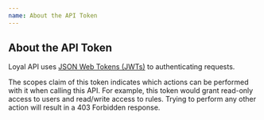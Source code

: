 ```yaml
---
name: About the API Token
---
```


## About the API Token

Loyal API uses [JSON Web Tokens (JWTs)](https://jwt.io/introduction/) to authenticating requests.

The scopes claim of this token indicates which actions can be performed with it when calling this API. For example, this token would grant read-only access to users and read/write access to rules. Trying to perform any other action will result in a 403 Forbidden response.
